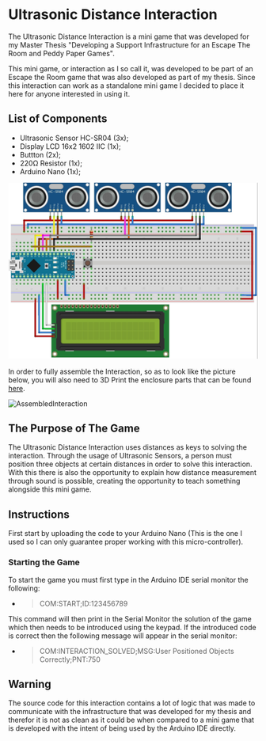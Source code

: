 # Ultrasonic Distance Interaction

The Ultrasonic Distance Interaction is a mini game that was developed for my Master Thesis "Developing a Support Infrastructure for an Escape The Room and Peddy Paper Games".

This mini game, or interaction as I so call it, was developed to be part of an Escape the Room game that was also developed as part of my thesis. Since this interaction can work as a standalone mini game I decided to place it here for anyone interested in using it.

## List of Components
- Ultrasonic Sensor HC-SR04 (3x);
- Display LCD 16x2 1602 IIC (1x);
- Buttton (2x);
- 220Ω Resistor (1x);
- Arduino Nano (1x);

![WiringDiagram](images/WiringDiagram.jpg)

In order to fully assemble the Interaction, so as to look like the picture below, you will also need to 3D Print the enclosure parts that can be found [here](enclosure/).

![AssembledInteraction](images/AssembledInteraction.jpg)

## The Purpose of The Game

The Ultrasonic Distance Interaction uses distances as keys to solving the interaction. Through the usage of Ultrasonic Sensors, a person must position three objects at certain distances in order to solve this interaction. With this there is also the opportunity to explain how distance measurement through sound is possible, creating the opportunity to teach something alongside this mini game.

## Instructions

First start by uploading the code to your Arduino Nano (This is the one I used so I can only guarantee proper working with this micro-controller).

### Starting the Game

To start the game you must first type in the Arduino IDE serial monitor the following:

- > COM:START;ID:123456789

This command will then print in the Serial Monitor the solution of the game which then needs to be introduced using the keypad. If the introduced code is correct then the following message will appear in the serial monitor:

- > COM:INTERACTION_SOLVED;MSG:User Positioned Objects Correctly;PNT:750

## Warning

The source code for this interaction contains a lot of logic that was made to communicate with the infrastructure that was developed for my thesis and therefor it is not as clean as it could be when compared to a mini game that is developed with the intent of being used by the Arduino IDE directly.